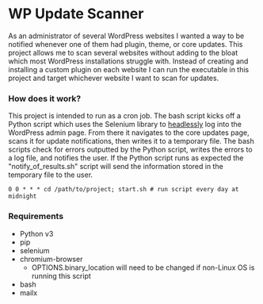 # WP Update Scanner
As an administrator of several WordPress websites I wanted a way to be notified whenever one of them had plugin, theme, or core updates.
This project allows me to scan several websites without adding to the bloat which most WordPress installations struggle with. Instead of creating and installing a custom plugin on each website I can run the executable in this project and target whichever website I want to scan for updates.

### How does it work?
This project is intended to run as a cron job. The bash script kicks off a Python script which uses the Selenium library to [headlessly](https://en.wikipedia.org/wiki/Headless_browser) log into the WordPress admin page. From there it navigates to the core updates page, scans it for update notifications, then writes it to a temporary file. The bash scripts check for errors outputted by the Python script, writes the errors to a log file, and notifies the user. If the Python script runs as expected the "notify_of_results.sh" script will send the information stored in the temporary file to the user.

```
0 0 * * * cd /path/to/project; start.sh # run script every day at midnight
````

### Requirements
* Python v3
* pip
* selenium
* chromium-browser
    * OPTIONS.binary_location will need to be changed if non-Linux OS is running this script
* bash
* mailx
